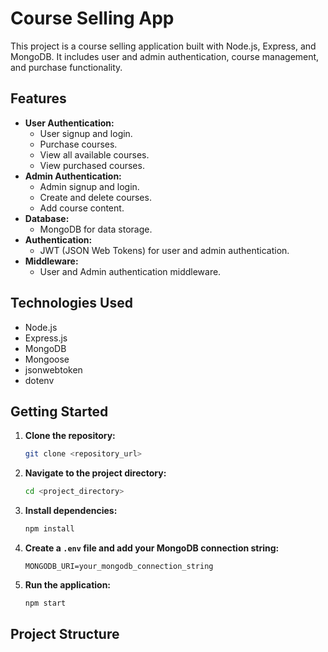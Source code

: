 # Course Selling App

This project is a course selling application built with Node.js, Express, and MongoDB. It includes user and admin authentication, course management, and purchase functionality.

## Features

* **User Authentication:**
    * User signup and login.
    * Purchase courses.
    * View all available courses.
    * View purchased courses.
* **Admin Authentication:**
    * Admin signup and login.
    * Create and delete courses.
    * Add course content.
* **Database:**
    * MongoDB for data storage.
* **Authentication:**
    * JWT (JSON Web Tokens) for user and admin authentication.
* **Middleware:**
    * User and Admin authentication middleware.

## Technologies Used

* Node.js
* Express.js
* MongoDB
* Mongoose
* jsonwebtoken
* dotenv

## Getting Started

1.  **Clone the repository:**

    ```bash
    git clone <repository_url>
    ```

2.  **Navigate to the project directory:**

    ```bash
    cd <project_directory>
    ```

3.  **Install dependencies:**

    ```bash
    npm install
    ```

4.  **Create a `.env` file and add your MongoDB connection string:**

    ```
    MONGODB_URI=your_mongodb_connection_string
    ```

5.  **Run the application:**

    ```bash
    npm start
    ```

## Project Structure